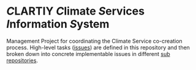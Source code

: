 # *C*LARTIY *C*limate *S*ervices *I*nformation *S*ystem

Management Project for coordinating the Climate Service co-creation process. High-level tasks ([issues](https://github.com/clarity-h2020/csis/issues)) are defined in this repository and then broken down into concrete implementable issues in different [sub repositories](https://github.com/clarity-h2020/repositories).

